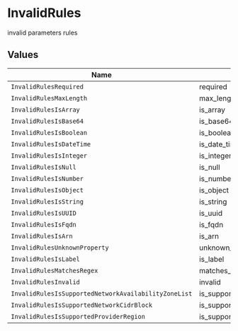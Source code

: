 # InvalidRules

invalid parameters rules


## Values

| Name                                                 | Value                                                |
| ---------------------------------------------------- | ---------------------------------------------------- |
| `InvalidRulesRequired`                               | required                                             |
| `InvalidRulesMaxLength`                              | max_length                                           |
| `InvalidRulesIsArray`                                | is_array                                             |
| `InvalidRulesIsBase64`                               | is_base64                                            |
| `InvalidRulesIsBoolean`                              | is_boolean                                           |
| `InvalidRulesIsDateTime`                             | is_date_time                                         |
| `InvalidRulesIsInteger`                              | is_integer                                           |
| `InvalidRulesIsNull`                                 | is_null                                              |
| `InvalidRulesIsNumber`                               | is_number                                            |
| `InvalidRulesIsObject`                               | is_object                                            |
| `InvalidRulesIsString`                               | is_string                                            |
| `InvalidRulesIsUUID`                                 | is_uuid                                              |
| `InvalidRulesIsFqdn`                                 | is_fqdn                                              |
| `InvalidRulesIsArn`                                  | is_arn                                               |
| `InvalidRulesUnknownProperty`                        | unknown_property                                     |
| `InvalidRulesIsLabel`                                | is_label                                             |
| `InvalidRulesMatchesRegex`                           | matches_regex                                        |
| `InvalidRulesInvalid`                                | invalid                                              |
| `InvalidRulesIsSupportedNetworkAvailabilityZoneList` | is_supported_network_availability_zone_list          |
| `InvalidRulesIsSupportedNetworkCidrBlock`            | is_supported_network_cidr_block                      |
| `InvalidRulesIsSupportedProviderRegion`              | is_supported_provider_region                         |